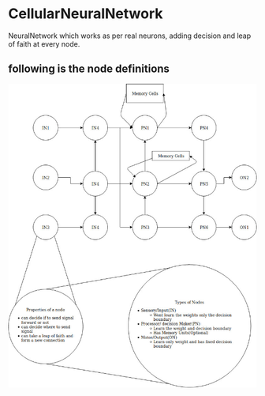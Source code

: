 # CellularNeuralNetwork
NeuralNetwork which works as per real neurons, adding decision and leap of faith at every node.
## following is the node definitions
![structure](https://raw.githubusercontent.com/VariableVasasMT/CellularNeuralNetwork/master/Untitled%20Diagram.jpg)
